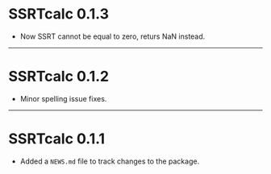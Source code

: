 
# SSRTcalc 0.1.3

* Now SSRT cannot be equal to zero, returs NaN instead.

---

# SSRTcalc 0.1.2

* Minor spelling issue fixes.


---

# SSRTcalc 0.1.1

* Added a `NEWS.md` file to track changes to the package.
